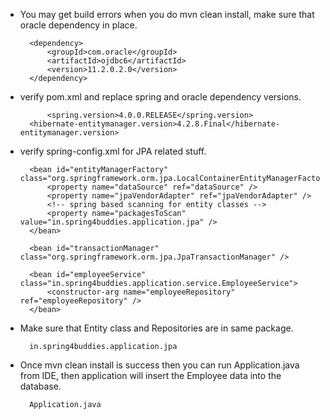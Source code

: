 - You may get build errors when you do mvn clean install, make sure that oracle dependency in place.

		<dependency>
			<groupId>com.oracle</groupId>
			<artifactId>ojdbc6</artifactId>
			<version>11.2.0.2.0</version>
		</dependency>


- verify pom.xml and replace spring and oracle dependency versions.
     
     		<spring.version>4.0.0.RELEASE</spring.version>
		<hibernate-entitymanager.version>4.2.8.Final</hibernate-entitymanager.version>

- verify spring-config.xml for JPA related stuff.

		<bean id="entityManagerFactory" class="org.springframework.orm.jpa.LocalContainerEntityManagerFactoryBean">
			<property name="dataSource" ref="dataSource" />
			<property name="jpaVendorAdapter" ref="jpaVendorAdapter" />
			<!-- spring based scanning for entity classes -->
			<property name="packagesToScan" value="in.spring4buddies.application.jpa" />
		</bean>

		<bean id="transactionManager" class="org.springframework.orm.jpa.JpaTransactionManager" />

		<bean id="employeeService" class="in.spring4buddies.application.service.EmployeeService">
			<constructor-arg name="employeeRepository" ref="employeeRepository" />
		</bean>

- Make sure that Entity class and Repositories are in same package.
  		
		in.spring4buddies.application.jpa
		
- Once mvn clean install is success then you can run Application.java from IDE, then application will insert the Employee data into the database.

		Application.java
